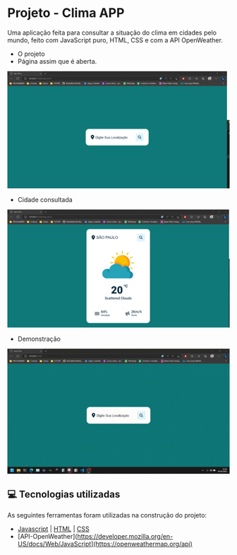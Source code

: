 # Projeto - Clima APP

Uma aplicação feita para consultar a situação do clima em cidades pelo mundo, feito com JavaScript puro, HTML, CSS e com a API OpenWeather.

- O projeto
- Página assim que é aberta.
<img src="AppCLIMA/assets/img/Captura de tela 2023-05-02 231543.png"/>

<br />

- Cidade consultada
<img src="AppCLIMA/assets/img/Captura de tela 2023-05-02 231607.png"/>

<br />

- Demonstração
<img src="AppCLIMA/assets/img/Clima.gif"/>

<br />

## 💻 Tecnologias utilizadas
As seguintes ferramentas foram utilizadas na construção do projeto:
- [Javascript](https://developer.mozilla.org/en-US/docs/Web/JavaScript) | [HTML](https://developer.mozilla.org/en-US/docs/Web/HTML) | [CSS](https://developer.mozilla.org/en-US/docs/Web/CSS)
- [API-OpenWeather](https://developer.mozilla.org/en-US/docs/Web/JavaScript](https://openweathermap.org/api)

